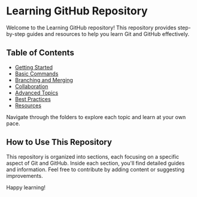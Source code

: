# Learning GitHub Repository

Welcome to the Learning GitHub repository! This repository provides step-by-step guides and resources to help you learn Git and GitHub effectively.

## Table of Contents

- [Getting Started](01_getting_started/README.md)
- [Basic Commands](02_basic_commands/README.md)
- [Branching and Merging](03_branching_and_merging/README.md)
- [Collaboration](04_collaboration/README.md)
- [Advanced Topics](05_advanced_topics/README.md)
- [Best Practices](06_best_practices/README.md)
- [Resources](07_resources/README.md)

Navigate through the folders to explore each topic and learn at your own pace.

## How to Use This Repository

This repository is organized into sections, each focusing on a specific aspect of Git and GitHub. Inside each section, you'll find detailed guides and information. Feel free to contribute by adding content or suggesting improvements.

Happy learning!

